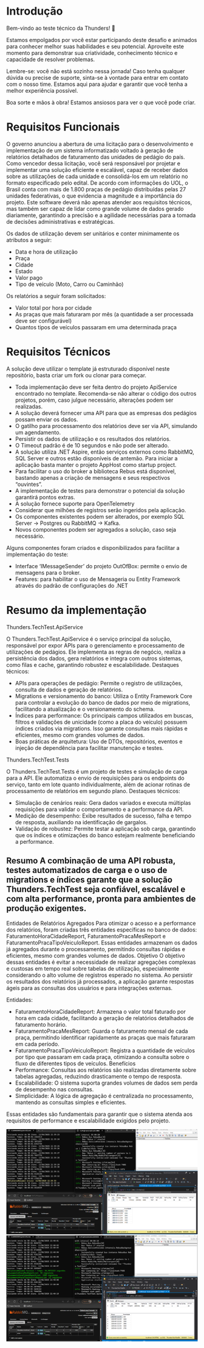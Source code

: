 ﻿# Introdução  

Bem-vindo ao teste técnico da Thunders! 🚀 

Estamos empolgados por você estar participando deste desafio e animados para conhecer melhor suas habilidades e seu potencial. Aproveite este momento para demonstrar sua criatividade, conhecimento técnico e capacidade de resolver problemas. 

Lembre-se: você não está sozinho nessa jornada! Caso tenha qualquer dúvida ou precise de suporte, sinta-se à vontade para entrar em contato com o nosso time. Estamos aqui para ajudar e garantir que você tenha a melhor experiência possível. 

Boa sorte e mãos à obra! Estamos ansiosos para ver o que você pode criar. 

# Requisitos Funcionais 

O governo anunciou a abertura de uma licitação para o desenvolvimento e implementação de um sistema informatizado voltado à geração de relatórios detalhados de faturamento das unidades de pedágio do país. Como vencedor dessa licitação, você será responsável por projetar e implementar uma solução eficiente e escalável, 
capaz de receber dados sobre as utilizações de cada unidade e consolidá-los em um relatório no formato especificado pelo edital. De acordo com informações do UOL, o Brasil conta com mais de 1.800 praças de pedágio distribuídas pelas 27 unidades federativas, o que evidencia a magnitude e a importância do projeto. Este software deverá não apenas atender aos requisitos técnicos, 
mas também ser capaz de lidar como grande volume de dados gerado diariamente, garantindo a precisão e a agilidade necessárias para a tomada de decisões administrativas e estratégicas. 

Os dados de utilização devem ser unitários e conter minimamente os atributos a seguir: 

- Data e hora de utilização 
- Praça 
- Cidade 
- Estado 
- Valor pago 
- Tipo de veículo (Moto, Carro ou Caminhão) 

 

Os relatórios a seguir foram solicitados: 

- Valor total por hora por cidade 
- As praças que mais faturaram por mês (a quantidade a ser processada deve ser configurável) 
- Quantos tipos de veículos passaram em uma determinada praça 


# Requisitos Técnicos 

 
A solução deve utilizar o template já estruturado disponível neste repositório, basta criar um fork ou clonar para começar.

- Toda implementação deve ser feita dentro do projeto ApiService encontrado no template. Recomenda-se não alterar o código dos outros projetos, porém, caso julgue necessário, alterações podem ser realizadas. 
- A solução deverá fornecer uma API para que as empresas dos pedágios possam enviar os dados.  
- O gatilho para processamento dos relatórios deve ser via API, simulando um agendamento. 
- Persistir os dados de utilização e os resultados dos relatórios. 
- O Timeout padrão é de 10 segundos e não pode ser alterado. 
- A solução utiliza .NET Aspire, então serviços externos como RabbitMQ, SQL Server e outros estão disponíveis de antemão. Para iniciar a aplicação basta manter o projeto AppHost como startup project. 
- Para facilitar o uso do broker a biblioteca Rebus está disponível, bastando apenas a criação de mensagens e seus respectivos “ouvintes”. 
- A implementação de testes para demonstrar o potencial da solução garantirá pontos extras. 
- A solução fornece suporte para OpenTelemetry 
- Considerar que milhões de registros serão ingeridos pela aplicação. 
- Os componentes existentes podem ser alterados, por exemplo SQL Server -> Postgres ou RabbitMQ -> Kafka. 
- Novos componentes podem ser agregados a solução, caso seja necessário.

 

Alguns componentes foram criados e disponibilizados para facilitar a implementação do teste: 

- Interface ‘IMessageSender’ do projeto OutOfBox: permite o envio de mensagens para o broker. 
- Features: para habilitar o uso de Mensageria ou Entity Framework através do padrão de configurações do .NET 

# Resumo da implementação

Thunders.TechTest.ApiService

O Thunders.TechTest.ApiService é o serviço principal da solução, responsável por expor APIs para o gerenciamento e processamento de utilizações de pedágios. Ele implementa as regras de negócio, realiza a persistência dos dados, gera relatórios e integra com outros sistemas, como filas e cache, garantindo robustez e escalabilidade.
Destaques técnicos:
-	APIs para operações de pedágio: Permite o registro de utilizações, consulta de dados e geração de relatórios.
-	Migrations e versionamento do banco: Utiliza o Entity Framework Core para controlar a evolução do banco de dados por meio de migrations, facilitando a atualização e o versionamento do schema.
-	Índices para performance: Os principais campos utilizados em buscas, filtros e validações de unicidade (como a placa do veículo) possuem índices criados via migrations. Isso garante consultas mais rápidas e eficientes, mesmo com grandes volumes de dados.
-	Boas práticas de arquitetura: Uso de DTOs, repositórios, eventos e injeção de dependência para facilitar manutenção e testes.


Thunders.TechTest.Tests

O Thunders.TechTest.Tests é um projeto de testes e simulação de carga para a API. Ele automatiza o envio de requisições para os endpoints do serviço, tanto em lote quanto individualmente, além de acionar rotinas de processamento de relatórios em segundo plano.
Destaques técnicos:
-	Simulação de cenários reais: Gera dados variados e executa múltiplas requisições para validar o comportamento e a performance da API.
-	Medição de desempenho: Exibe resultados de sucesso, falha e tempo de resposta, auxiliando na identificação de gargalos.
-	Validação de robustez: Permite testar a aplicação sob carga, garantindo que os índices e otimizações do banco estejam realmente beneficiando a performance.

Resumo
A combinação de uma API robusta, testes automatizados de carga e o uso de migrations e índices garante que a solução Thunders.TechTest seja confiável, escalável e com alta performance, pronta para ambientes de produção exigentes.
---

Entidades de Relatórios Agregados
Para otimizar o acesso e a performance dos relatórios, foram criadas três entidades específicas no banco de dados: FaturamentoHoraCidadeReport, FaturamentoPracaMesReport e FaturamentoPracaTipoVeiculoReport. Essas entidades armazenam os dados já agregados durante o processamento, permitindo consultas rápidas e eficientes, mesmo com grandes volumes de dados.
Objetivo
O objetivo dessas entidades é evitar a necessidade de realizar agregações complexas e custosas em tempo real sobre tabelas de utilização, especialmente considerando o alto volume de registros esperado no sistema. Ao persistir os resultados dos relatórios já processados, a aplicação garante respostas ágeis para as consultas dos usuários e para integrações externas.

Entidades:
-	FaturamentoHoraCidadeReport:
Armazena o valor total faturado por hora em cada cidade, facilitando a geração de relatórios detalhados de faturamento horário.
-	FaturamentoPracaMesReport:
Guarda o faturamento mensal de cada praça, permitindo identificar rapidamente as praças que mais faturaram em cada período.
-	FaturamentoPracaTipoVeiculoReport:
Registra a quantidade de veículos por tipo que passaram em cada praça, otimizando a consulta sobre o fluxo de diferentes tipos de veículos.
Benefícios
-	Performance: Consultas aos relatórios são realizadas diretamente sobre tabelas agregadas, reduzindo drasticamente o tempo de resposta.
-	Escalabilidade: O sistema suporta grandes volumes de dados sem perda de desempenho nas consultas.
-	Simplicidade: A lógica de agregação é centralizada no processamento, mantendo as consultas simples e eficientes.

Essas entidades são fundamentais para garantir que o sistema atenda aos requisitos de performance e escalabilidade exigidos pelo projeto.


![InicioProcessamentoRelatorios](InicioProcessamentoRelatorios.png)
![FimProcessamentoRelatorios](FimProcessamentoRelatorios.png)